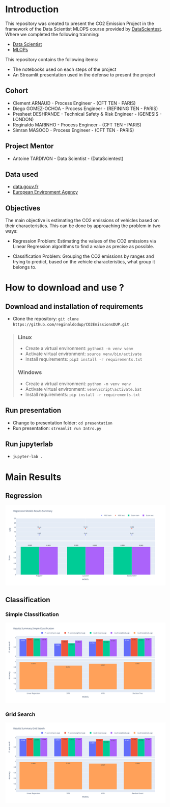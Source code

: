 # Introduction

This repository was created to present the CO2 Emission Project in the framework of the Data Scientist MLOPS course provided by [DataScientest](https://datascientest.com/en/). Where we completed the following trainning: 

- [Data Scientist](https://datascientest.com/en/data-scientist-course)
- [MLOPs](https://datascientest.com/en/ml-ops-course)

This repository contains the following items:

- The notebooks used on each steps of the project
- An Streamlit presentation used in the defense to present the project

## Cohort

- Clement ARNAUD - Process Engineer - (CFT TEN - PARIS)
- Diego GOMEZ-OCHOA - Process Engineer - (REFINING TEN - PARIS)
- Presheet DESHPANDE - Technical Safety & Risk Engineer - (GENESIS - LONDON)
- Reginaldo MARINHO - Process Engineer - (CFT TEN - PARIS)
- Simran MASOOD - Process Engineer - (CFT TEN - PARIS)

## Project Mentor

- Antoine TARDIVON - Data Scientist - (DataScientest)

## Data used

- [data.gouv.fr](https://www.data.gouv.fr/fr/datasets/emissions-de-co2-et-de-polluants-des-vehicules-commercialises-en-france)
- [European Environment Agency](https://www.eea.europa.eu/en/datahub/datahubitem-view/fa8b1229-3db6-495d-b18e-9c9b3267c02b)

## Objectives

The main objective is estimating the CO2 emissions of vehicles based on their characteristics. This can be done by
approaching the problem in two ways:

- Regression Problem: Estimating the values of the CO2 emissions via Linear Regression algorithms to find a value
as precise as possible.

- Classification Problem: Grouping the CO2 emissions by ranges and trying to predict, based on the vehicle
characteristics, what group it belongs to.

# How to download and use ?

## Download and installation of requirements

* Clone the repository: ```git clone https://github.com/reginaldodup/CO2EmissionsDUP.git```

> ### Linux
>
> * Create a virtual environment: ```python3 -m venv venv```
> * Activate virtual environment: ```source venv/bin/activate```
> * Install requirements: ```pip3 install -r requirements.txt```
> 
> ### Windows
> 
> * Create a virtual environment: ```python -m venv venv```
> * Activate virtual environment: ```venv\Script\activate.bat```
> * Install requirements: ```pip install -r requirements.txt```

## Run presentation

* Change to presentation folder: ```cd presentation```
* Run presentation: ```streamlit run Intro.py```

## Run jupyterlab

* ```jupyter-lab .```

# Main Results

## Regression

![image](https://github.com/reginaldodup/CO2EmissionsDUP/blob/main/1_notebooks/_Step3_Modelling/imgs/0-Regression%20Models%20Results%20Summary.svg)

## Classification

### Simple Classification

![image](https://github.com/reginaldodup/CO2EmissionsDUP/blob/main/1_notebooks/_Step3_Modelling/imgs/1-Results%20Summary%20Simple%20Classification.svg)

### Grid Search

![image](https://github.com/reginaldodup/CO2EmissionsDUP/blob/main/1_notebooks/_Step3_Modelling/imgs/1-Results%20Summary%20Grid%20Search.svg)

